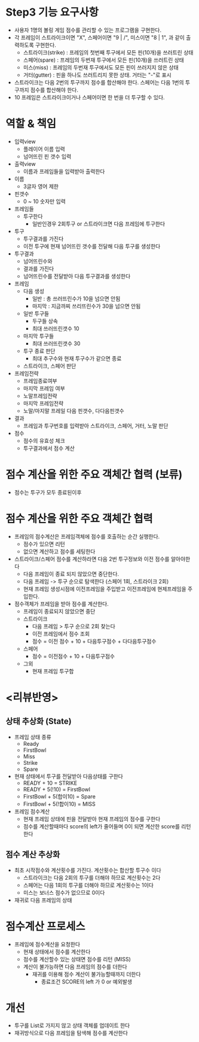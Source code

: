 # Step3 기능 요구사항

- 사용자 1명의 볼링 게임 점수를 관리할 수 있는 프로그램을 구현한다.
- 각 프레임이 스트라이크이면 "X", 스페어이면 "9 | /", 미스이면 "8 | 1", 과 같이 출력하도록 구현한다.
    - 스트라이크(strike) : 프레임의 첫번째 투구에서 모든 핀(10개)을 쓰러트린 상태
    - 스페어(spare) : 프레임의 두번재 투구에서 모든 핀(10개)을 쓰러트린 상태
    - 미스(miss) : 프레임의 두번재 투구에서도 모든 핀이 쓰러지지 않은 상태
    - 거터(gutter) : 핀을 하나도 쓰러트리지 못한 상태. 거터는 "-"로 표시
- 스트라이크는 다음 2번의 투구까지 점수를 합산해야 한다. 스페어는 다음 1번의 투구까지 점수를 합산해야 한다.
- 10 프레임은 스트라이크이거나 스페어이면 한 번을 더 투구할 수 있다.

# 역할 & 책임

- 입력view
    - 플레이어 이름 입력
    - 넘어뜨린 핀 갯수 입력
- 출력view
    - 이름과 프레임들을 입력받아 출력한다
- 이름
    - 3글자 영어 제한
- 핀갯수
    - 0 ~ 10 숫자만 입력
- 프레임들
    - 투구한다
        - 일반인경우 2회투구 or 스트라이크면 다음 프레임에 투구한다
- 투구
    - 투구결과를 가진다
    - 이전 투구에 현재 넘어뜨린 갯수를 전달해 다음 투구를 생성한다
- 투구결과
    - 넘어뜨린수와
    - 결과를 가진다
    - 넘어뜨린수를 전달받아 다음 투구결과를 생성한다
- 프레임
    - 다음 생성
        - 일반 : 총 쓰러뜨린수가 10을 넘으면 안됨
        - 마지막 : 지금까찌 쓰리뜨린수가 30을 넘으면 안됨
    - 일반 투구들
        - 두구들 상속
        - 최대 쓰러뜨린갯수 10
    - 마지막 투구들
        - 최대 쓰러뜨린갯수 30
    - 투구 종료 판단
        - 최대 추구수와 현재 투구수가 같으면 종료
    - 스트라이크, 스페어 판단
- 프레임전략
    - 프레임종료여부
    - 마지막 프레임 여부
    - 노말프레임전략
    - 마지막 프레임전략
    - 노말/마지말 프레일 다음 핀갯수, 다다음핀갯수
- 결과
    - 프레임과 투구번호를 입력받아 스트라이크, 스페어, 거터, 노말 판단
- 점수
    - 점수의 유효성 체크
    - 투구결과에서 점수 계산

# 점수 계산을 위한 주요 객체간 협력 (보류)

- 점수는 투구가 모두 종료된이후

# 점수 계산을 위한 주요 객체간 협력

- 프레임의 점수계산은 프레임객체에 점수를 호출하는 순간 실행한다.
    - 점수가 있으면 리턴
    - 없으면 계산하고 점수를 세팅한다
- 스트라이크/스페어 점수를 계산하라면 다음 2번 투구정보와 이전 점수를 알아야한다
    - 다음 프레임이 종료 되지 않았으면 중단한다.
    - 다음 프레임 -> 투구 순으로 탐색한다 (스페어 1회, 스트라이크 2회)
    - 현재 프레임 생성시점에 이전프레임을 주입받고 이전프레임에 현제프레임을 주입한다.
- 점수객체가 프레임을 받아 점수를 계산한다.
    - 프레임이 종료되지 않았으면 중단
    - 스트라이크
        - 다음 프레임 > 투구 순으로 2회 찾는다
        - 이전 프레임에서 점수 조회
        - 점수 = 이전 점수 + 10 + 다음투구점수 + 다다음투구점수
    - 스페어
        - 점수 = 이전점수 + 10 + 다음투구점수
    - 그외
        - 현재 프레임 투구합

# <리뷰반영>

## 상태 추상화 (State)

- 프레임 상태 종류
    - Ready
    - FirstBowl
    - Miss
    - Strike
    - Spare
- 현재 상태에서 투구를 전달받아 다음상태를 구한다
    - READY + 10 = STRIKE
    - READY + 5(!10) = FirstBowl
    - FirstBowl + 5(합이10) = Spare
    - FirstBowl + 5(!합이10) = MISS
- 프레임 점수계산
    - 현재 프레임 상태에 핀을 전달받아 현재 프레임의 점수를 구한다
    - 점수를 계산할때마다 score의 left가 줄어들며 0이 되면 계산한 score를 리턴한다

## 점수 계산 추상화

- 최초 시작점수와 계산횟수를 가진다. 계산횟수는 합산할 투구수 이다
    - 스트라이크는 다음 2회의 투구를 더해야 하므로 계산횟수는 2다
    - 스페어는 다음 1회의 투구를 더해야 하므로 계산횟수는 1이다
    - 미스는 보너스 점수가 없으므로 0이다
- 재귀로 다음 프레임의 상태

# 점수계산 프로세스

- 프레임에 점수계산을 요청한다
    - 현재 상태에서 점수를 계산한다
    - 점수를 계산할수 있는 상태면 점수를 리턴 (MISS)
    - 계산이 불가능하면 다음 프레임의 점수를 더한다
        - 재귀를 이용해 점수 계산이 불가능할때까지 더한다
            - 종료조건 SCORE의 left 가 0 or 예외발생

# 개선

- 투구를 List로 가지지 않고 상태 객체를 업데이트 한다
- 재귀방식으로 다음 프레임을 탐색해 점수를 계산한다

